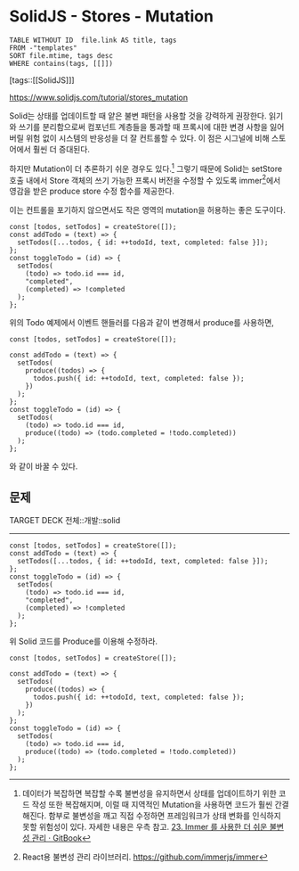 # SolidJS - Stores - Mutation

<!--Basic Template V0.0.2 Start -->
```dataview
TABLE WITHOUT ID  file.link AS title, tags
FROM -"templates"
SORT file.mtime, tags desc
WHERE contains(tags, [[]])
```
<!--Basic Template V0.0.2 End -->
[tags::[[SolidJS]]]

https://www.solidjs.com/tutorial/stores_mutation

Solid는 상태를 업데이트할 때 얕은 불변 패턴을 사용할 것을 강력하게 권장한다. 읽기와 쓰기를 분리함으로써 컴포넌트 계층들을 통과할 때 프록시에 대한 변경 사항을 잃어버릴 위험 없이 시스템의 반응성을 더 잘 컨트롤할 수 있다. 이 점은 시그널에 비해 스토어에서 훨씬 더 증대된다.

하지만 Mutation이 더 추론하기 쉬운 경우도 있다.[^불변성유지] 그렇기 때문에 Solid는 setStore 호출 내에서 Store 객체의 쓰기 가능한 프록시 버전을 수정할 수 있도록 immer[^immer]에서 영감을 받은 produce store 수정 함수를 제공한다.

[^immer]: React용 불변성 관리 라이브러리. https://github.com/immerjs/immer

[^불변성유지]: 데이터가 복잡하면 복잡할 수록 불변성을 유지하면서 상태를 업데이트하기 위한 코드 작성 또한 복잡해지며, 이럴 때 지역적인 Mutation을 사용하면 코드가 훨씬 간결해진다. 함부로 불변성을 깨고 직접 수정하면 프레임워크가 상태 변화를 인식하지 못할 위험성이 있다. 자세한 내용은 우측 참고. [23. Immer 를 사용한 더 쉬운 불변성 관리 · GitBook](https://react.vlpt.us/basic/23-immer.html)

이는 컨트롤을 포기하지 않으면서도 작은 영역의 mutation을 허용하는 좋은 도구이다.

```tsx
const [todos, setTodos] = createStore([]);
const addTodo = (text) => {
  setTodos([...todos, { id: ++todoId, text, completed: false }]);
};
const toggleTodo = (id) => {
  setTodos(
    (todo) => todo.id === id,
    "completed",
    (completed) => !completed
  );
};
```

위의 Todo 예제에서 이벤트 핸들러를 다음과 같이 변경해서 produce를 사용하면,

```tsx
const [todos, setTodos] = createStore([]);

const addTodo = (text) => {
  setTodos(
    produce((todos) => {
      todos.push({ id: ++todoId, text, completed: false });
    })
  );
};
const toggleTodo = (id) => {
  setTodos(
    (todo) => todo.id === id,
    produce((todo) => (todo.completed = !todo.completed))
  );
};
```

와 같이 바꿀 수 있다.

## 문제

TARGET DECK
전체::개발::solid

---

<!--ankiQ-->

```tsx
const [todos, setTodos] = createStore([]);
const addTodo = (text) => {
  setTodos([...todos, { id: ++todoId, text, completed: false }]);
};
const toggleTodo = (id) => {
  setTodos(
    (todo) => todo.id === id,
    "completed",
    (completed) => !completed
  );
};
```

위 Solid 코드를 Produce를 이용해 수정하라.

<!--ankiA-->

```tsx
const [todos, setTodos] = createStore([]);

const addTodo = (text) => {
  setTodos(
    produce((todos) => {
      todos.push({ id: ++todoId, text, completed: false });
    })
  );
};
const toggleTodo = (id) => {
  setTodos(
    (todo) => todo.id === id,
    produce((todo) => (todo.completed = !todo.completed))
  );
};
```

<!--ankiE-->
<!--ID: 1665040051778-->
